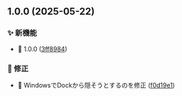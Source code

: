 ## 1.0.0 (2025-05-22)

###  :sparkles: 新機能

* 🎸 1.0.0 ([3ff8984](https://github.com/alinco8/yes-automatic/commit/3ff898424d02867128b4874a6e53de6dc759a620))

###  :wrench: 修正

* 🐛 WindowsでDockから隠そうとするのを修正 ([f0d19e1](https://github.com/alinco8/yes-automatic/commit/f0d19e15c77ec79a810098e29a63754fdf0b9d72))
